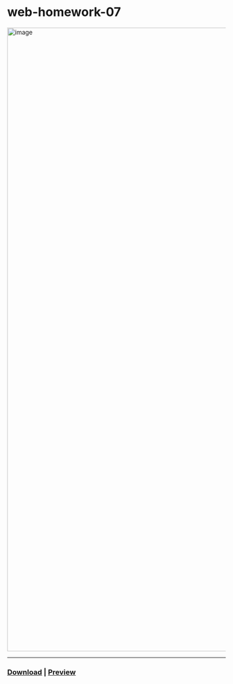 # web-homework-07

<img width="1437" alt="image" src="https://user-images.githubusercontent.com/111915039/223143486-20099ed4-10d3-40d6-ba22-14b23b93c73e.png">
<hr>

### [Download]() | [Preview]()
